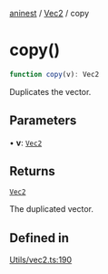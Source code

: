 [aninest](../../index.md) / [Vec2](../index.md) / copy

# copy()

```ts
function copy(v): Vec2
```

Duplicates the vector.

## Parameters

• **v**: [`Vec2`](../type-aliases/Vec2.md)

## Returns

[`Vec2`](../type-aliases/Vec2.md)

The duplicated vector.

## Defined in

[Utils/vec2.ts:190](https://github.com/zphrs/aninest/blob/b669292333243ef725d764f354c403b2c4bde014/core/src/Utils/vec2.ts#L190)
